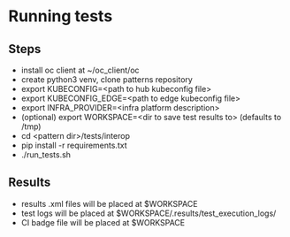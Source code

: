 # Running tests

## Steps

* install oc client at ~/oc_client/oc
* create python3 venv, clone patterns repository
* export KUBECONFIG=\<path to hub kubeconfig file>
* export KUBECONFIG_EDGE=\<path to edge kubeconfig file>
* export INFRA_PROVIDER=\<infra platform description>
* (optional) export WORKSPACE=\<dir to save test results to> (defaults to /tmp)
* cd \<pattern dir>/tests/interop
* pip install -r requirements.txt
* ./run_tests.sh

## Results

* results .xml files will be placed at $WORKSPACE
* test logs will be placed at $WORKSPACE/.results/test_execution_logs/
* CI badge file will be placed at $WORKSPACE
